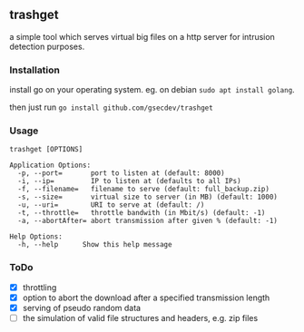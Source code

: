 ## trashget

a simple tool which serves virtual big files on a http server for intrusion detection purposes.

### Installation
install go on your operating system. eg. on debian `sudo apt install golang`.

then just run `go install github.com/gsecdev/trashget`

### Usage
```
trashget [OPTIONS]

Application Options:
  -p, --port=       port to listen at (default: 8000)
  -i, --ip=         IP to listen at (defaults to all IPs)
  -f, --filename=   filename to serve (default: full_backup.zip)
  -s, --size=       virtual size to server (in MB) (default: 1000)
  -u, --uri=        URI to serve at (default: /)
  -t, --throttle=   throttle bandwith (in Mbit/s) (default: -1)
  -a, --abortAfter= abort transmission after given % (default: -1)

Help Options:
  -h, --help      Show this help message
```

### ToDo
- [x] throttling
- [x] option to abort the download after a specified transmission length
- [x] serving of pseudo random data
- [ ] the simulation of valid file structures and headers, e.g. zip files